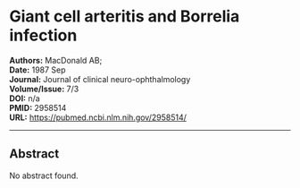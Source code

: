 # Giant cell arteritis and Borrelia infection

**Authors:** MacDonald AB;  
**Date:** 1987 Sep  
**Journal:** Journal of clinical neuro-ophthalmology  
**Volume/Issue:** 7/3  
**DOI:** n/a  
**PMID:** 2958514  
**URL:** https://pubmed.ncbi.nlm.nih.gov/2958514/

---

## Abstract

No abstract found.

